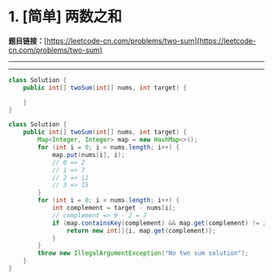 # 1. [简单] 两数之和

**题目链接：**[https://leetcode-cn.com/problems/two-sum](https://leetcode-cn.com/problems/two-sum)

---

<Cards card="leetcode_1_two-sum"></Cards>

---

```java
class Solution {
    public int[] twoSum(int[] nums, int target) {

    }
}
```

```java
class Solution {
    public int[] twoSum(int[] nums, int target) {
        Map<Integer, Integer> map = new HashMap<>();
        for (int i = 0; i < nums.length; i++) {
            map.put(nums[i], i);
            // 0 => 2
            // 1 => 7
            // 2 => 11
            // 3 => 15
        }
        for (int i = 0; i < nums.length; i++) {
            int complement = target - nums[i];
            // complement => 9 - 2 = 7
            if (map.containsKey(complement) && map.get(complement) != i) {
                return new int[]{i, map.get(complement)};
            }
        }
        throw new IllegalArgumentException("No two sum solution");
    }
}
```
